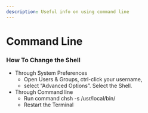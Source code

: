 ```yaml
---
description: Useful info on using command line
---
```


# Command Line

### How To Change the Shell

* Through System Preferences
  * Open Users & Groups, ctrl-click your username,
  * select “Advanced Options”. Select the Shell.
* Through Command line
  * Run command chsh -s /usr/local/bin/
  * Restart the Terminal

